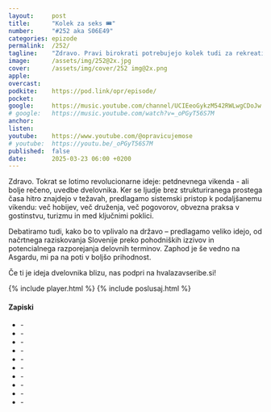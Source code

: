 ```yaml
---
layout: 	post
title:  	"Kolek za seks 🎟️"
number: 	"#252 aka S06E49"
categories:	epizode
permalink:	/252/
tagline: 	"Zdravo. Pravi birokrati potrebujejo kolek tudi za rekreativni seks." 
image:		/assets/img/252@2x.jpg
cover:		/assets/img/cover/252 img@2x.png
apple:		
overcast:	
podkite:	https://pod.link/opr/episode/
pocket:		
google:		https://music.youtube.com/channel/UCIEeoGykzM542RWLwgCDoJw
# google:	https://music.youtube.com/watch?v=_oPGyT56S7M
anchor:		
listen:		
youtube:	https://www.youtube.com/@opravicujemose
# youtube:	https://youtu.be/_oPGyT56S7M
published:	false
date: 		2025-03-23 06:00 +0200
---
```


Zdravo. Tokrat se lotimo revolucionarne ideje: petdnevnega vikenda - ali bolje rečeno, uvedbe dvelovnika. Ker se ljudje brez strukturiranega prostega časa hitro znajdejo v težavah, predlagamo sistemski pristop k podaljšanemu vikendu: več hobijev, več druženja, več pogovorov, obvezna praksa v gostinstvu, turizmu in med ključnimi poklici. 

Debatiramo tudi, kako bo to vplivalo na državo – predlagamo veliko idejo, od načrtnega raziskovanja Slovenije preko pohodniških izzivov in potencialnega razporejanja delovnih terminov. Zaphod je še vedno na Asgardu, mi pa na poti v boljšo prihodnost. 

Če ti je ideja dvelovnika blizu, nas podpri na hvalazavseribe.si! 

{% include player.html %}
{% include poslusaj.html %}

<!--break-->

#### Zapiski

- []() - 
- []() - 
- []() - 
- []() - 
- []() - 
- []() - 
- []() - 
- []() - 
- []() - 
- []() - 